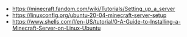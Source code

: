 + https://minecraft.fandom.com/wiki/Tutorials/Setting_up_a_server
+ https://linuxconfig.org/ubuntu-20-04-minecraft-server-setup
+ https://www.shells.com/l/en-US/tutorial/0-A-Guide-to-Installing-a-Minecraft-Server-on-Linux-Ubuntu